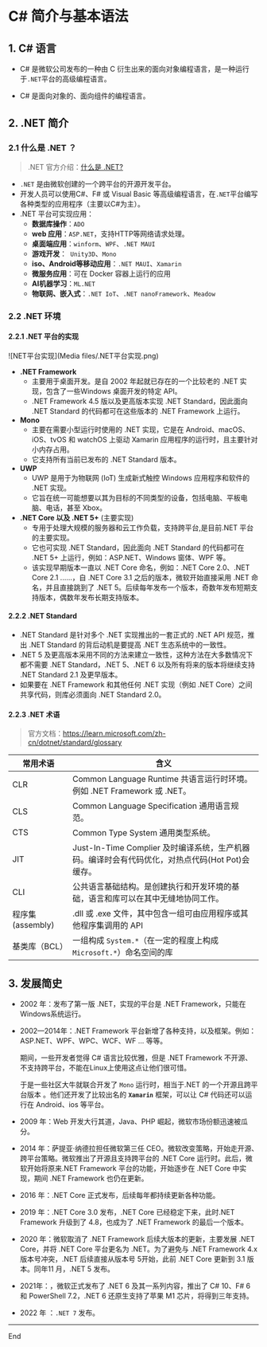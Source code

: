# C# 简介与基本语法

## 1. C# 语言

* C# 是微软公司发布的一种由 C 衍生出来的面向对象编程语言，是一种运行于`.NET`平台的高级编程语言。

* C# 是面向对象的、面向组件的编程语言。

## 2. .NET 简介

### 2.1 什么是 .NET ？

> .NET 官方介绍：[什么是 .NET?](https://dotnet.microsoft.com/zh-cn/learn/dotnet/what-is-dotnet)

* `.NET` 是由微软创建的一个跨平台的开源开发平台。
* 开发人员可以使用C#、F# 或 Visual Basic 等高级编程语言，在`.NET`平台编写各种类型的应用程序（主要以C#为主）。
* .NET 平台可实现应用：
    * **数据库操作**：`ADO`
    * **web 应用**：`ASP.NET`，支持HTTP等网络请求处理。
    * **桌面端应用**：`winform`、`WPF`、`.NET MAUI`
    * **游戏开发**：` Unity3D`、`Mono`
    * **iso、Android等移动应用**：`.NET MAUI`、`Xamarin`
    * **微服务应用**：可在 Docker 容器上运行的应用
    * **AI机器学习**：`ML.NET`
    * **物联网、嵌入式**：`.NET IoT`、`.NET nanoFramework`、`Meadow`


### 2.2 .NET 环境

#### 2.2.1 .NET 平台的实现

![NET平台实现](Media files/.NET平台实现.png)

* **.NET Framework**
    * 主要用于桌面开发。是自 2002 年起就已存在的一个比较老的 .NET 实现，包含了一些Windows 桌面开发的特定 API。
    * .NET Framework 4.5 版以及更高版本实现 .NET Standard，因此面向 .NET Standard 的代码都可在这些版本的 .NET Framework 上运行。
* **Mono**
    * 主要在需要小型运行时使用的 .NET 实现，它是在 Android、macOS、iOS、tvOS 和 watchOS 上驱动 Xamarin 应用程序的运行时，且主要针对小内存占用。
    * 它支持所有当前已发布的 .NET Standard 版本。
* **UWP**
    * UWP 是用于为物联网 (IoT) 生成新式触控 Windows 应用程序和软件的 .NET 实现。
    * 它旨在统一可能想要以其为目标的不同类型的设备，包括电脑、平板电脑、电话，甚至 Xbox。
* **.NET Core 以及 .NET 5+** (主要实现)
    * 专用于处理大规模的服务器和云工作负载，支持跨平台,是目前.NET 平台的主要实现。
    * 它也可实现 .NET Standard，因此面向 .NET Standard 的代码都可在 .NET 5+ 上运行，例如：ASP.NET、Windows 窗体、WPF 等。
    * 该实现早期版本一直以 .NET Core 命名，例如：.NET Core 2.0、.NET Core 2.1 ......，自 .NET Core 3.1 之后的版本，微软开始直接采用 .NET 命名，并且直接跳到了 .NET 5。后续每年发布一个版本，奇数年发布短期支持版本，偶数年发布长期支持版本。

#### 2.2.2 .NET Standard

* .NET Standard 是针对多个 .NET 实现推出的一套正式的 .NET API 规范，推出 .NET Standard 的背后动机是要提高 .NET 生态系统中的一致性。
* .NET 5 及更高版本采用不同的方法来建立一致性，这种方法在大多数情况下都不需要 .NET Standard，.NET 5、.NET 6 以及所有将来的版本将继续支持 .NET Standard 2.1 及更早版本。
* 如果要在 .NET Framework 和其他任何 .NET 实现（例如 .NET Core）之间共享代码，则库必须面向 .NET Standard 2.0。

#### 2.2.3 .NET 术语

> 官方文档：https://learn.microsoft.com/zh-cn/dotnet/standard/glossary

| 常用术语          | 含义                                                         |
| ----------------- | ------------------------------------------------------------ |
| CLR               | Common Language Runtime 共语言运行时环境。例如 .NET Framework 或 .NET。 |
| CLS               | Common Language Specification 通用语言规范。                 |
| CTS               | Common Type System 通用类型系统。                            |
| JIT               | Just-In-Time Complier 及时编译系统，生产机器码。编译时会有代码优化，对热点代码(Hot Pot)会缓存。 |
| CLI               | 公共语言基础结构。是创建执行和开发环境的基础，语言和库可以在其中无缝地协同工作。 |
| 程序集 (assembly) | .dll 或 .exe 文件，其中包含一组可由应用程序或其他程序集调用的 API |
| 基类库（BCL）     | 一组构成 `System.*`（在一定的程度上构成 `Microsoft.*`）命名空间的库 |

## 3. 发展简史

* 2002 年：发布了第一版 .NET，实现的平台是 .NET Framework，只能在Windows系统运行。

* 2002—2014年：.NET Framework 平台新增了各种支持，以及框架。例如：ASP.NET、WPF、WPC、WCF、WF ... 等等。

    期间，一些开发者觉得 C# 语言比较优雅，但是 .NET Framework 不开源、不支持跨平台，不能在Linux上使用这点让他们很可惜。

    于是一些社区大牛就联合开发了 `Mono` 运行时，相当于.NET 的一个开源且跨平台版本 。他们还开发了比较出名的 **`Xamarin`** 框架，可以让 C# 代码还可以运行在 Android、ios 等平台。 

* 2009 年：Web 开发大行其道，Java、PHP 崛起，微软市场份额迅速被瓜分。

* 2014 年：萨提亚·纳德拉担任微软第三任 CEO。微软改变策略，开始走开源、跨平台策略。微软推出了开源且支持跨平台的 .NET Core 运行时。此后，微软开始将原来.NET Framework 平台的功能，开始逐步在  .NET Core 中实现，期间 .NET Framework 也仍在更新。

* 2016 年：.NET Core 正式发布，后续每年都持续更新各种功能。

* 2019 年：.NET Core 3.0 发布，.NET Core 已经稳定下来，此时.NET Framework 升级到了 4.8，也成为了 .NET Framework 的最后一个版本。

* 2020 年：微软取消了 .NET Framework 后续大版本的更新，主要发展 .NET Core，并将 .NET Core 平台更名为 .NET。为了避免与 .NET Framework 4.x 版本号冲突，.NET 后续直接从版本号 5开始，此前 .NET Core 更新到 3.1 版本。同年11 月，.NET 5 发布。

* 2021年：，微软正式发布了 .NET 6 及其一系列内容，推出了 C# 10、F# 6 和 PowerShell 7.2，.NET 6 还原生支持了苹果 M1 芯片，将得到三年支持。

* 2022 年 ：`.NET 7` 发布。

****

End

